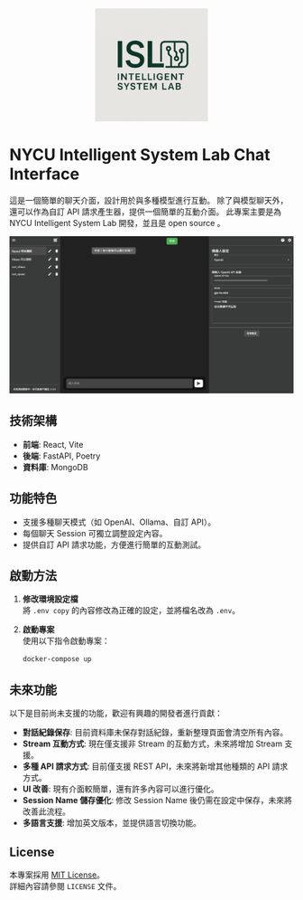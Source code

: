 <div align="center">
  <img src="./public/ISL_logo.png" alt="ISL Logo" width="200" />
</div>

# NYCU Intelligent System Lab Chat Interface

這是一個簡單的聊天介面，設計用於與多種模型進行互動。
除了與模型聊天外，還可以作為自訂 API 請求產生器，提供一個簡單的互動介面。
此專案主要是為 NYCU Intelligent System Lab 開發，並且是 open source 。

<div align="center">
  <img src="./public/example.png" alt="ISL Logo" />
</div>

## 技術架構

- **前端**: React, Vite
- **後端**: FastAPI, Poetry
- **資料庫**: MongoDB

## 功能特色

- 支援多種聊天模式（如 OpenAI、Ollama、自訂 API）。
- 每個聊天 Session 可獨立調整設定內容。
- 提供自訂 API 請求功能，方便進行簡單的互動測試。

## 啟動方法

1. **修改環境設定檔**  
   將 `.env copy` 的內容修改為正確的設定，並將檔名改為 `.env`。

2. **啟動專案**  
   使用以下指令啟動專案：
   ```bash
   docker-compose up

## 未來功能

以下是目前尚未支援的功能，歡迎有興趣的開發者進行貢獻：

- **對話紀錄保存**: 目前資料庫未保存對話紀錄，重新整理頁面會清空所有內容。
- **Stream 互動方式**: 現在僅支援非 Stream 的互動方式，未來將增加 Stream 支援。
- **多種 API 請求方式**: 目前僅支援 REST API，未來將新增其他種類的 API 請求方式。
- **UI 改善**: 現有介面較簡單，還有許多內容可以進行優化。
- **Session Name 儲存優化**: 修改 Session Name 後仍需在設定中保存，未來將改善此流程。
- **多語言支援**: 增加英文版本，並提供語言切換功能。

## License

本專案採用 [MIT License](./LICENSE)。  
詳細內容請參閱 `LICENSE` 文件。